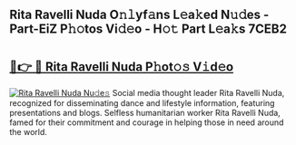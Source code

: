 ## Rita Ravelli Nuda O𝚗𝚕yf𝚊ns L𝚎a𝚔ed N𝚞𝚍es - Part-EiZ P𝚑𝚘tos Vi𝚍𝚎o - H𝚘𝚝 Part L𝚎a𝚔s 7CEB2

# <h2><a href="http://kf8b36e.oniu.top/?m=Rita+Ravelli+Nuda">🔗👉 🔴 Rita Ravelli Nuda P𝚑ot𝚘𝚜 V𝚒d𝚎o</a></h2>

[![Rita Ravelli Nuda Nu𝚍e𝚜](https://i.imgur.com/0qMVB7G.gif)](http://kf8b36e.oniu.top/?m=Rita+Ravelli+Nuda)
Social media thought leader Rita Ravelli Nuda, recognized for disseminating dance and lifestyle information, featuring presentations and blogs. Selfless humanitarian worker Rita Ravelli Nuda, famed for their commitment and courage in helping those in need around the world.  
